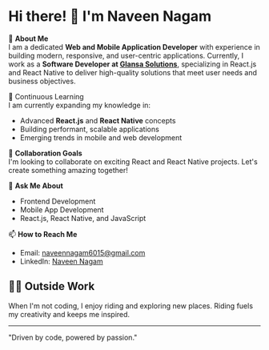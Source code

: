 # Hi there! 👋 I'm Naveen Nagam

🚀 **About Me**  
I am a dedicated **Web and Mobile Application Developer** with experience in building modern, responsive, and user-centric applications. Currently, I work as a **Software Developer at [Glansa Solutions](https://glansa.com/)**, specializing in React.js and React Native to deliver high-quality solutions that meet user needs and business objectives.

 🌱 Continuous Learning  
I am currently expanding my knowledge in:  
- Advanced **React.js** and **React Native** concepts  
- Building performant, scalable applications  
- Emerging trends in mobile and web development   

👯 **Collaboration Goals**  
I'm looking to collaborate on exciting React and React Native projects. Let's create something amazing together!

💬 **Ask Me About**  
- Frontend Development  
- Mobile App Development  
- React.js, React Native, and JavaScript  

📫 **How to Reach Me**  
- Email: naveennagam6015@gmail.com  
- LinkedIn: [Naveen Nagam](https://www.linkedin.com/in/naveen-nagam-a36050217/)  

## 🚴‍♂️ Outside Work  
When I'm not coding, I enjoy riding and exploring new places. Riding fuels my creativity and keeps me inspired.  

---
"Driven by code, powered by passion."
